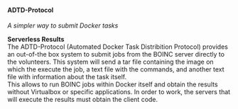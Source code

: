#### ADTD-Protocol

*A simpler way to submit Docker tasks*  

**Serverless Results**  
The ADTD-Protocol (Automated Docker Task Distribition Protocol) provides an out-of-the box system to submit jobs from the BOINC server 
directly to the volunteers. This system will send a tar file containing the image on which the execute the job, a text file with the commands,
and another text file with information about the task itself.  
This allows to run BOINC jobs within Docker itself and obtain the results without Virtualbox or specific applications. In order to work, the
servers that will execute the results must obtain the client code.  
